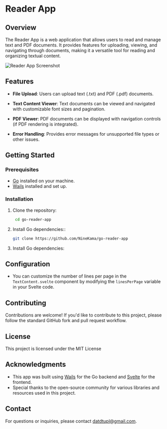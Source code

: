 # Reader App

## Overview

The Reader App is a web application that allows users to read and manage text and PDF documents. It provides features for uploading, viewing, and navigating through documents, making it a versatile tool for reading and organizing textual content.

![Reader App Screenshot](app-screenshot.png)

## Features

- **File Upload**: Users can upload text (.txt) and PDF (.pdf) documents.

- **Text Content Viewer**: Text documents can be viewed and navigated with customizable font sizes and pagination.

- **PDF Viewer**: PDF documents can be displayed with navigation controls (if PDF rendering is integrated).

- **Error Handling**: Provides error messages for unsupported file types or other issues.

## Getting Started

### Prerequisites

- [Go](https://golang.org/) installed on your machine.
- [Wails](https://wails.app/) installed and set up.

### Installation

1. Clone the repository:

   ```bash
    cd go-reader-app

2. Install Go dependencies::

   ```bash
   git clone https://github.com/NineKama/go-reader-app


3. Install Go dependencies:

## Configuration

- You can customize the number of lines per page in the `TextContent.svelte` component by modifying the `linesPerPage` variable in your Svelte code.

## Contributing

Contributions are welcome! If you'd like to contribute to this project, please follow the standard GitHub fork and pull request workflow.

## License

This project is licensed under the MIT License
## Acknowledgments

- This app was built using [Wails](https://wails.app/) for the Go backend and [Svelte](https://svelte.dev/) for the frontend.
- Special thanks to the open-source community for various libraries and resources used in this project.

## Contact

For questions or inquiries, please contact [datdtupl@gmail.com](mailto:datdtup@gmail.com).